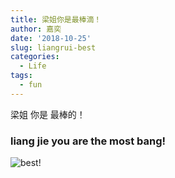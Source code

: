 ```yaml
---
title: 梁姐你是最棒滴！
author: 嘉奕
date: '2018-10-25'
slug: liangrui-best
categories:
  - Life
tags:
  - fun
---
```

梁姐 你是 最棒的！  

### liang jie you are the most bang! 
![best! ](/post/2018-10-25-liangrui-best_files/u=4035574163,1501311604&fm=26&gp=0.jpg)

